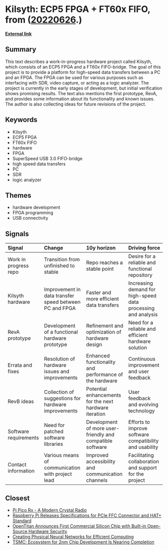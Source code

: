 # __Kilsyth: ECP5 FPGA + FT60x FIFO__, from ([20220626](https://kghosh.substack.com/p/20220626).)

__[External link](https://github.com/kelu124/Kilsyth)__



## Summary

This text describes a work-in-progress hardware project called Kilsyth, which consists of an ECP5 FPGA and a FT60x FIFO-bridge. The goal of this project is to provide a platform for high-speed data transfers between a PC and an FPGA. The FPGA can be used for various purposes such as interfacing with SDR, video capture, or acting as a logic analyzer. The project is currently in the early stages of development, but initial verification shows promising results. The text also mentions the first prototype, RevA, and provides some information about its functionality and known issues. The author is also collecting ideas for future revisions of the project.

## Keywords

* Kilsyth
* ECP5 FPGA
* FT60x FIFO
* hardware
* FPGA
* SuperSpeed USB 3.0 FIFO-bridge
* high speed data transfers
* PC
* SDR
* logic analyzer

## Themes

* hardware development
* FPGA programming
* USB connectivity

## Signals

| Signal                | Change                                                 | 10y horizon                                               | Driving force                                                 |
|:----------------------|:-------------------------------------------------------|:----------------------------------------------------------|:--------------------------------------------------------------|
| Work in progress repo | Transition from unfinished to stable                   | Repo reaches a stable point                               | Desire for a reliable and functional repository               |
| Kilsyth hardware      | Improvement in data transfer speed between PC and FPGA | Faster and more efficient data transfers                  | Increasing demand for high-speed data processing and analysis |
| RevA prototype        | Development of a functional hardware prototype         | Refinement and optimization of hardware design            | Need for a reliable and efficient hardware solution           |
| Errata and fixes      | Resolution of hardware issues and improvements         | Enhanced functionality and performance of the hardware    | Continuous improvement and user feedback                      |
| RevB ideas            | Collection of suggestions for hardware improvements    | Potential enhancements for the next hardware iteration    | User feedback and evolving technology                         |
| Software requirements | Need for patched software libraries                    | Development of more user-friendly and compatible software | Efforts to improve software compatibility and usability       |
| Contact information   | Various means of communication with project lead       | Improved accessibility and communication channels         | Facilitating collaboration and support for the project        |

## Closest

* [Pi Pico Rx - A Modern Crystal Radio](1fd0845ff9239d74ce3f089d10cb2f61)
* [Raspberry Pi Releases Specifications for PCIe FFC Connector and HAT+ Standard](14e3697e5abe56677abbd69799e9e64b)
* [OpenTitan Announces First Commercial Silicon Chip with Built-in Open-Source Hardware Security](ad7895e2affd5d3a30c8cfaca7f814ec)
* [Creating Physical Neural Networks for Efficient Computing](92fd13cc9ae2e437ede8175d350860ef)
* [TSMC: Ecosystem for 2nm Chip Development Is Nearing Completion](cca4ca46edfcac58a750fffde3522e7e)